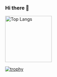 ### Hi there 👋


<p align="left"> 
  <img alt="Top Langs" height="150px" src="https://github-readme-stats.vercel.app/api/top-langs/?username=rc-code-jp&layout=compact&count_private=true&show_icons=true&theme=onedark" />
</p>

[![trophy](https://github-profile-trophy.vercel.app/?username=rc-code-jp&theme=onedark&column=7
)](https://github.com/ryo-ma/github-profile-trophy)
